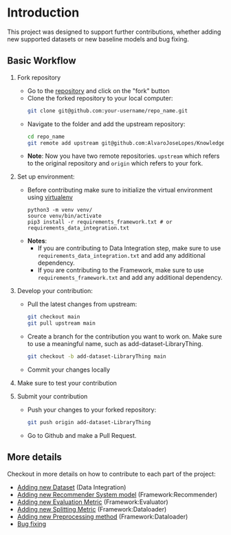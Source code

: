 # Introduction
This project was designed to support further contributions, whether adding new supported datasets or new baseline models and bug fixing. 

## Basic Workflow

1. Fork repository
   * Go to the [repository](https://github.com/AlvaroJoseLopes/Knowledge-Graph-aware-Recommender-Systems-with-DBpedia) and click on the "fork" button
   * Clone the forked repository to your local computer:
        ```bash
        git clone git@github.com:your-username/repo_name.git
        ```
    * Navigate to the folder and add the upstream repository:
        ```bash
        cd repo_name
        git remote add upstream git@github.com:AlvaroJoseLopes/Knowledge-Graph-aware-Recommender-Systems-with-DBpedia.git
        ```
    * **Note**: Now you have two remote repositories. `upstream` which refers to the original repository and `origin` which refers to your fork.

2. Set up environment:
   * Before contributing make sure to initialize the virtual environment using [virtualenv](https://docs.python.org/3/library/venv.html)
        ```shell
        python3 -m venv venv/
        source venv/bin/activate
        pip3 install -r requirements_framework.txt # or requirements_data_integration.txt
        ```
   * **Notes**: 
     - If you are contributing to Data Integration step, make sure to use `requirements_data_integration.txt` and add any additional dependency.
     - If you are contributing to the Framework, make sure to use `requirements_framework.txt` and add any additional dependency.

3. Develop your contribution:
    * Pull the latest changes from upstream:
        ```bash
        git checkout main
        git pull upstream main
        ```
    * Create a branch for the contribution you want to work on. Make sure to use a meaningful name, such as add-dataset-LibraryThing.
        ```bash
        git checkout -b add-dataset-LibraryThing main
        ```
    * Commit your changes locally

4. Make sure to test your contribution

5. Submit your contribution
    * Push your changes to your forked repository:
        ```bash
        git push origin add-dataset-LibraryThing
        ```
    * Go to Github and make a Pull Request. 

## More details

Checkout in more details on how to contribute to each part of the project:
* [Adding new Dataset](./add_dataset.md) (Data Integration)
* [Adding new Recommender System model](./add_recommender.md) (Framework:Recommender)
* [Adding new Evaluation Metric](./add_metric.md) (Framework:Evaluator)
* [Adding new Splitting Metric](./add_splitting.md) (Framework:Dataloader)
* [Adding new Preprocessing method](./add_preprocess.md) (Framework:Dataloader)
* [Bug fixing](./bug_fixing.md)